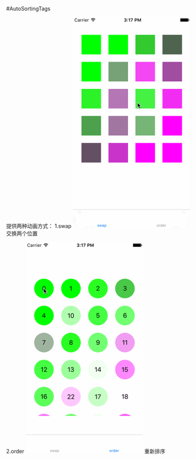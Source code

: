 #AutoSortingTags

提供两种动画方式：
1.swap
![swap](https://github.com/liyaozhong/AutoSortingTags/blob/master/swap.gif)
交换两个位置

2.order
![order](https://github.com/liyaozhong/AutoSortingTags/blob/master/order.gif)
重新排序
